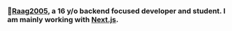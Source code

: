### 🌴[Raag2005](https://raag2005.dk), a 16 y/o backend focused developer and student. I am mainly working with [Next.js](https://nextjs.org/).
